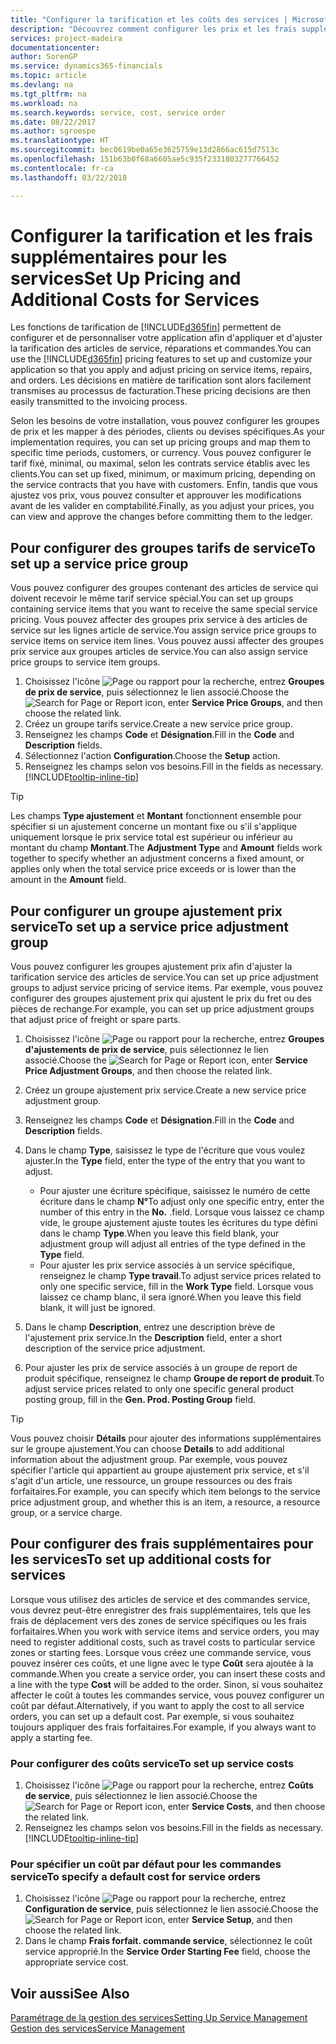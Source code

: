 ```yaml
---
title: "Configurer la tarification et les coûts des services | Microsoft Docs"
description: "Découvrez comment configurer les prix et les frais supplémentaires des services."
services: project-madeira
documentationcenter: 
author: SorenGP
ms.service: dynamics365-financials
ms.topic: article
ms.devlang: na
ms.tgt_pltfrm: na
ms.workload: na
ms.search.keywords: service, cost, service order
ms.date: 08/22/2017
ms.author: sgroespe
ms.translationtype: HT
ms.sourcegitcommit: bec0619be0a65e3625759e13d2866ac615d7513c
ms.openlocfilehash: 151b63b0f68a6605ae5c935f2331803277766452
ms.contentlocale: fr-ca
ms.lasthandoff: 03/22/2018

---
```


# <a name="set-up-pricing-and-additional-costs-for-services"></a><span data-ttu-id="de5fe-103">Configurer la tarification et les frais supplémentaires pour les services</span><span class="sxs-lookup"><span data-stu-id="de5fe-103">Set Up Pricing and Additional Costs for Services</span></span>
<span data-ttu-id="de5fe-104">Les fonctions de tarification de [!INCLUDE[d365fin](includes/d365fin_md.md)] permettent de configurer et de personnaliser votre application afin d'appliquer et d'ajuster la tarification des articles de service, réparations et commandes.</span><span class="sxs-lookup"><span data-stu-id="de5fe-104">You can use the [!INCLUDE[d365fin](includes/d365fin_md.md)] pricing features to set up and customize your application so that you apply and adjust pricing on service items, repairs, and orders.</span></span> <span data-ttu-id="de5fe-105">Les décisions en matière de tarification sont alors facilement transmises au processus de facturation.</span><span class="sxs-lookup"><span data-stu-id="de5fe-105">These pricing decisions are then easily transmitted to the invoicing process.</span></span>  
  
<span data-ttu-id="de5fe-106">Selon les besoins de votre installation, vous pouvez configurer les groupes de prix et les mapper à des périodes, clients ou devises spécifiques.</span><span class="sxs-lookup"><span data-stu-id="de5fe-106">As your implementation requires, you can set up pricing groups and map them to specific time periods, customers, or currency.</span></span> <span data-ttu-id="de5fe-107">Vous pouvez configurer le tarif fixé, minimal, ou maximal, selon les contrats service établis avec les clients.</span><span class="sxs-lookup"><span data-stu-id="de5fe-107">You can set up fixed, minimum, or maximum pricing, depending on the service contracts that you have with customers.</span></span> <span data-ttu-id="de5fe-108">Enfin, tandis que vous ajustez vos prix, vous pouvez consulter et approuver les modifications avant de les valider en comptabilité.</span><span class="sxs-lookup"><span data-stu-id="de5fe-108">Finally, as you adjust your prices, you can view and approve the changes before committing them to the ledger.</span></span>  

## <a name="to-set-up-a-service-price-group"></a><span data-ttu-id="de5fe-109">Pour configurer des groupes tarifs de service</span><span class="sxs-lookup"><span data-stu-id="de5fe-109">To set up a service price group</span></span>
<span data-ttu-id="de5fe-110">Vous pouvez configurer des groupes contenant des articles de service qui doivent recevoir le même tarif service spécial.</span><span class="sxs-lookup"><span data-stu-id="de5fe-110">You can set up groups containing service items that you want to receive the same special service pricing.</span></span> <span data-ttu-id="de5fe-111">Vous pouvez affecter des groupes prix service à des articles de service sur les lignes article de service.</span><span class="sxs-lookup"><span data-stu-id="de5fe-111">You assign service price groups to service items on service item lines.</span></span> <span data-ttu-id="de5fe-112">Vous pouvez aussi affecter des groupes prix service aux groupes articles de service.</span><span class="sxs-lookup"><span data-stu-id="de5fe-112">You can also assign service price groups to service item groups.</span></span>  

1. <span data-ttu-id="de5fe-113">Choisissez l'icône ![Page ou rapport pour la recherche](media/ui-search/search_small.png "icône Page ou rapport pour la recherche"), entrez **Groupes de prix de service**, puis sélectionnez le lien associé.</span><span class="sxs-lookup"><span data-stu-id="de5fe-113">Choose the ![Search for Page or Report](media/ui-search/search_small.png "Search for Page or Report icon") icon, enter **Service Price Groups**, and then choose the related link.</span></span>  
2. <span data-ttu-id="de5fe-114">Créez un groupe tarifs service.</span><span class="sxs-lookup"><span data-stu-id="de5fe-114">Create a new service price group.</span></span>  
3. <span data-ttu-id="de5fe-115">Renseignez les champs **Code** et **Désignation**.</span><span class="sxs-lookup"><span data-stu-id="de5fe-115">Fill in the **Code** and **Description** fields.</span></span>  
4. <span data-ttu-id="de5fe-116">Sélectionnez l'action **Configuration**.</span><span class="sxs-lookup"><span data-stu-id="de5fe-116">Choose the **Setup** action.</span></span>  
2. <span data-ttu-id="de5fe-117">Renseignez les champs selon vos besoins.</span><span class="sxs-lookup"><span data-stu-id="de5fe-117">Fill in the fields as necessary.</span></span> [!INCLUDE[tooltip-inline-tip](includes/tooltip-inline-tip_md.md)]  

 > [!Tip]
 > <span data-ttu-id="de5fe-118">Les champs **Type ajustement** et **Montant** fonctionnent ensemble pour spécifier si un ajustement concerne un montant fixe ou s'il s'applique uniquement lorsque le prix service total est supérieur ou inférieur au montant du champ **Montant**.</span><span class="sxs-lookup"><span data-stu-id="de5fe-118">The **Adjustment Type** and **Amount** fields work together to specify whether an adjustment concerns a fixed amount, or applies only when the total service price exceeds or is lower than the amount in the **Amount** field.</span></span>  

## <a name="to-set-up-a-service-price-adjustment-group"></a><span data-ttu-id="de5fe-119">Pour configurer un groupe ajustement prix service</span><span class="sxs-lookup"><span data-stu-id="de5fe-119">To set up a service price adjustment group</span></span>  
<span data-ttu-id="de5fe-120">Vous pouvez configurer les groupes ajustement prix afin d'ajuster la tarification service des articles de service.</span><span class="sxs-lookup"><span data-stu-id="de5fe-120">You can set up price adjustment groups to adjust service pricing of service items.</span></span> <span data-ttu-id="de5fe-121">Par exemple, vous pouvez configurer des groupes ajustement prix qui ajustent le prix du fret ou des pièces de rechange.</span><span class="sxs-lookup"><span data-stu-id="de5fe-121">For example, you can set up price adjustment groups that adjust price of freight or spare parts.</span></span>  
  
1. <span data-ttu-id="de5fe-122">Choisissez l'icône ![Page ou rapport pour la recherche](media/ui-search/search_small.png "icône Page ou rapport pour la recherche"), entrez **Groupes d'ajustements de prix de service**, puis sélectionnez le lien associé.</span><span class="sxs-lookup"><span data-stu-id="de5fe-122">Choose the ![Search for Page or Report](media/ui-search/search_small.png "Search for Page or Report icon") icon, enter **Service Price Adjustment Groups**, and then choose the related link.</span></span>  
2. <span data-ttu-id="de5fe-123">Créez un groupe ajustement prix service.</span><span class="sxs-lookup"><span data-stu-id="de5fe-123">Create a new service price adjustment group.</span></span>  
3. <span data-ttu-id="de5fe-124">Renseignez les champs **Code** et **Désignation**.</span><span class="sxs-lookup"><span data-stu-id="de5fe-124">Fill in the **Code** and **Description** fields.</span></span>  
4. <span data-ttu-id="de5fe-125">Dans le champ **Type**, saisissez le type de l'écriture que vous voulez ajuster.</span><span class="sxs-lookup"><span data-stu-id="de5fe-125">In the **Type** field, enter the type of the entry that you want to adjust.</span></span>  
  
    * <span data-ttu-id="de5fe-126">Pour ajuster une écriture spécifique, saisissez le numéro de cette écriture dans le champ **N°**</span><span class="sxs-lookup"><span data-stu-id="de5fe-126">To adjust only one specific entry, enter the number of this entry in the **No.**</span></span> <span data-ttu-id="de5fe-127">.</span><span class="sxs-lookup"><span data-stu-id="de5fe-127">field.</span></span> <span data-ttu-id="de5fe-128">Lorsque vous laissez ce champ vide, le groupe ajustement ajuste toutes les écritures du type défini dans le champ **Type**.</span><span class="sxs-lookup"><span data-stu-id="de5fe-128">When you leave this field blank, your adjustment group will adjust all entries of the type defined in the **Type** field.</span></span>  
    * <span data-ttu-id="de5fe-129">Pour ajuster les prix service associés à un service spécifique, renseignez le champ **Type travail**.</span><span class="sxs-lookup"><span data-stu-id="de5fe-129">To adjust service prices related to only one specific service, fill in the **Work Type** field.</span></span> <span data-ttu-id="de5fe-130">Lorsque vous laissez ce champ blanc, il sera ignoré.</span><span class="sxs-lookup"><span data-stu-id="de5fe-130">When you leave this field blank, it will just be ignored.</span></span>  
  
5. <span data-ttu-id="de5fe-131">Dans le champ **Description**, entrez une description brève de l'ajustement prix service.</span><span class="sxs-lookup"><span data-stu-id="de5fe-131">In the **Description** field, enter a short description of the service price adjustment.</span></span>  
6. <span data-ttu-id="de5fe-132">Pour ajuster les prix de service associés à un groupe de report de produit spécifique, renseignez le champ **Groupe de report de produit**.</span><span class="sxs-lookup"><span data-stu-id="de5fe-132">To adjust service prices related to only one specific general product posting group, fill in the **Gen. Prod. Posting Group** field.</span></span>

> [!Tip]
> <span data-ttu-id="de5fe-133">Vous pouvez choisir **Détails** pour ajouter des informations supplémentaires sur le groupe ajustement.</span><span class="sxs-lookup"><span data-stu-id="de5fe-133">You can choose **Details** to add additional information about the adjustment group.</span></span> <span data-ttu-id="de5fe-134">Par exemple, vous pouvez spécifier l'article qui appartient au groupe ajustement prix service, et s'il s'agit d'un article, une ressource, un groupe ressources ou des frais forfaitaires.</span><span class="sxs-lookup"><span data-stu-id="de5fe-134">For example, you can specify which item belongs to the service price adjustment group, and whether this is an item, a resource, a resource group, or a service charge.</span></span>  

## <a name="to-set-up-additional-costs-for-services"></a><span data-ttu-id="de5fe-135">Pour configurer des frais supplémentaires pour les services</span><span class="sxs-lookup"><span data-stu-id="de5fe-135">To set up additional costs for services</span></span>
<span data-ttu-id="de5fe-136">Lorsque vous utilisez des articles de service et des commandes service, vous devrez peut-être enregistrer des frais supplémentaires, tels que les frais de déplacement vers des zones de service spécifiques ou les frais forfaitaires.</span><span class="sxs-lookup"><span data-stu-id="de5fe-136">When you work with service items and service orders, you may need to register additional costs, such as travel costs to particular service zones or starting fees.</span></span> <span data-ttu-id="de5fe-137">Lorsque vous créez une commande service, vous pouvez insérer ces coûts, et une ligne avec le type **Coût** sera ajoutée à la commande.</span><span class="sxs-lookup"><span data-stu-id="de5fe-137">When you create a service order, you can insert these costs and a line with the type **Cost** will be added to the order.</span></span> <span data-ttu-id="de5fe-138">Sinon, si vous souhaitez affecter le coût à toutes les commandes service, vous pouvez configurer un coût par défaut.</span><span class="sxs-lookup"><span data-stu-id="de5fe-138">Alternatively, if you want to apply the cost to all service orders, you can set up a default cost.</span></span> <span data-ttu-id="de5fe-139">Par exemple, si vous souhaitez toujours appliquer des frais forfaitaires.</span><span class="sxs-lookup"><span data-stu-id="de5fe-139">For example, if you always want to apply a starting fee.</span></span>
  
### <a name="to-set-up-service-costs"></a><span data-ttu-id="de5fe-140">Pour configurer des coûts service</span><span class="sxs-lookup"><span data-stu-id="de5fe-140">To set up service costs</span></span>
1. <span data-ttu-id="de5fe-141">Choisissez l'icône ![Page ou rapport pour la recherche](media/ui-search/search_small.png "icône Page ou rapport pour la recherche"), entrez **Coûts de service**, puis sélectionnez le lien associé.</span><span class="sxs-lookup"><span data-stu-id="de5fe-141">Choose the ![Search for Page or Report](media/ui-search/search_small.png "Search for Page or Report icon") icon, enter **Service Costs**, and then choose the related link.</span></span> 
2. <span data-ttu-id="de5fe-142">Renseignez les champs selon vos besoins.</span><span class="sxs-lookup"><span data-stu-id="de5fe-142">Fill in the fields as necessary.</span></span> [!INCLUDE[tooltip-inline-tip](includes/tooltip-inline-tip_md.md)]  

### <a name="to-specify-a-default-cost-for-service-orders"></a><span data-ttu-id="de5fe-143">Pour spécifier un coût par défaut pour les commandes service</span><span class="sxs-lookup"><span data-stu-id="de5fe-143">To specify a default cost for service orders</span></span>
1. <span data-ttu-id="de5fe-144">Choisissez l'icône ![Page ou rapport pour la recherche](media/ui-search/search_small.png "icône Page ou rapport pour la recherche"), entrez **Configuration de service**, puis sélectionnez le lien associé.</span><span class="sxs-lookup"><span data-stu-id="de5fe-144">Choose the ![Search for Page or Report](media/ui-search/search_small.png "Search for Page or Report icon") icon, enter **Service Setup**, and then choose the related link.</span></span> 
2. <span data-ttu-id="de5fe-145">Dans le champ **Frais forfait. commande service**, sélectionnez le coût service approprié.</span><span class="sxs-lookup"><span data-stu-id="de5fe-145">In the **Service Order Starting Fee** field, choose the appropriate service cost.</span></span>

## <a name="see-also"></a><span data-ttu-id="de5fe-146">Voir aussi</span><span class="sxs-lookup"><span data-stu-id="de5fe-146">See Also</span></span>
[<span data-ttu-id="de5fe-147">Paramétrage de la gestion des services</span><span class="sxs-lookup"><span data-stu-id="de5fe-147">Setting Up Service Management</span></span>](service-setup-service.md)  
[<span data-ttu-id="de5fe-148">Gestion des services</span><span class="sxs-lookup"><span data-stu-id="de5fe-148">Service Management</span></span>](service-service.md)  

